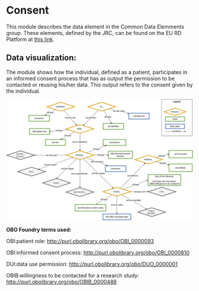 # Consent

This module describes the data element in the Common Data Elemments group. These elements, defined by the JRC, can be found on the EU RD Platform at [this link](https://eu-rd-platform.jrc.ec.europa.eu/sites/default/files/CDS/EU_RD_Platform_CDS_Final.pdf).

## Data visualization:

The module shows how the individual, defined as a patient, participates in an informed consent process that has as output the permission to be contacted or reusing his/her data. This output refers to the consent given by the individual.


<p align="center">
    <a href="https://raw.githubusercontent.com/CARE-SM/CARE-Semantic-Model/main/images/CARE-SM-Consent.png" target="_blank">
        <img src="https://raw.githubusercontent.com/CARE-SM/CARE-Semantic-Model/main/images/CARE-SM-Consent.png">
    </a>
</p>

**OBO Foundry terms used:**

OBI:patient role: http://purl.obolibrary.org/obo/OBI_0000093

OBI:informed consent process: http://purl.obolibrary.org/obo/OBI_0000810

DUI:data use permission: http://purl.obolibrary.org/obo/DUO_0000001

OBIB:willingness to be contacted for a research study: http://purl.obolibrary.org/obo/OBIB_0000488